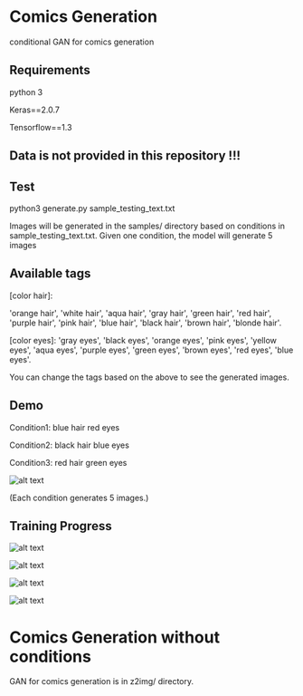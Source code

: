 # Comics Generation
conditional GAN for comics generation

## Requirements
python 3

Keras==2.0.7

Tensorflow==1.3

## Data is not provided in this repository !!!

## Test
python3 generate.py sample_testing_text.txt

Images will be generated in the samples/ directory based on conditions in sample_testing_text.txt. Given one condition, the model will generate 5 images

## Available tags
[color hair]:

'orange hair', 'white hair', 'aqua hair', 'gray hair', 'green hair', 'red hair', 'purple hair', 'pink hair', 'blue hair', 'black hair', 'brown hair', 'blonde hair'.

[color eyes]: 
'gray eyes', 'black eyes', 'orange eyes', 'pink eyes', 'yellow eyes', 'aqua eyes', 'purple eyes', 'green eyes', 'brown eyes', 'red eyes', 'blue eyes'.

You can change the tags based on the above to see the generated images.

## Demo
Condition1: blue hair red eyes

Condition2: black hair blue eyes

Condition3: red hair green eyes

![alt text](https://github.com/cjerry1243/Comics_Generation/images/sample_testing_img.png)

(Each condition generates 5 images.)

## Training Progress

![alt text](https://github.com/cjerry1243/Comics_Generation/images/progress1.png)

![alt text](https://github.com/cjerry1243/Comics_Generation/images/progress2.png)

![alt text](https://github.com/cjerry1243/Comics_Generation/images/progress3.png)

![alt text](https://github.com/cjerry1243/Comics_Generation/images/progress4.png)

# Comics Generation without conditions
GAN for comics generation is in z2img/ directory.

